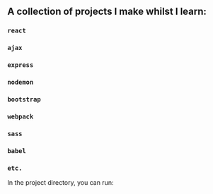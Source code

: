 ## A collection of projects I make whilst I learn:
### `react`
### `ajax`
### `express`
### `nodemon`
### `bootstrap`
### `webpack`
### `sass`
### `babel`
### `etc.`


In the project directory, you can run:
